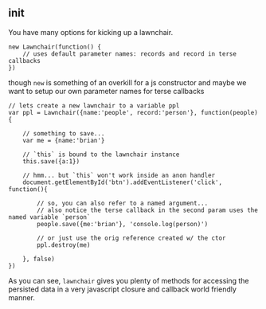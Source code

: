 init
---

You have many options for kicking up a lawnchair.

    new Lawnchair(function() {
        // uses default parameter names: records and record in terse callbacks
    })

though `new` is something of an overkill for a js constructor and maybe
we want to setup our own parameter names for terse callbacks


    // lets create a new lawnchair to a variable ppl
    var ppl = Lawnchair({name:'people', record:'person'}, function(people){
        
        // something to save...
        var me = {name:'brian'}
        
        // `this` is bound to the lawnchair instance
        this.save({a:1})

        // hmm... but `this` won't work inside an anon handler
        document.getElementById('btn').addEventListener('click', function(){
            
            // so, you can also refer to a named argument...
            // also notice the terse callback in the second param uses the named variable `person`
            people.save({me:'brian'}, 'console.log(person)')

            // or just use the orig reference created w/ the ctor
            ppl.destroy(me) 

        }, false)
    })

As you can see, `lawnchair` gives you plenty of methods for accessing
the persisted data in a very javascript closure and callback world friendly manner. 
